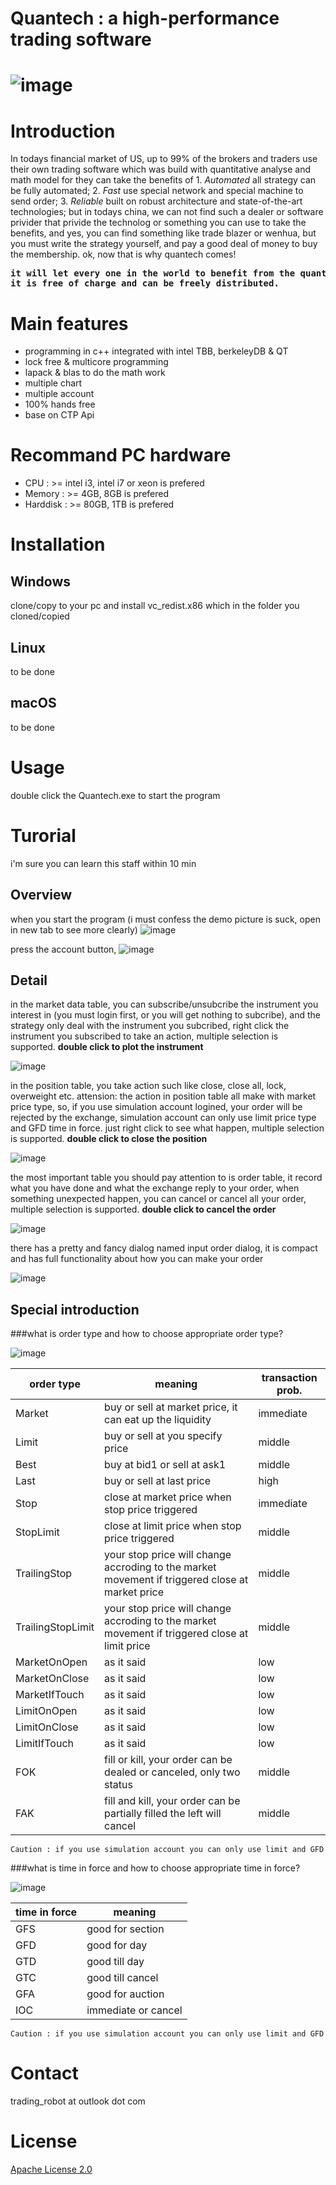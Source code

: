 # Quantech : a high-performance trading software
# ![image](tutorial/image/startup_screen.png)

# Introduction

In todays financial market of US, up to 99% of the brokers and traders use their own trading software which was build with
quantitative analyse and math model for they can take the benefits of 1. _Automated_ all strategy can be fully automated;
2. _Fast_ use special network and special machine to send order; 3. _Reliable_ built on robust architecture and state-of-the-art technologies;
but in todays china, we can not find such a dealer or software privider that privide the technolog or something you can use to
take the benefits, and yes, you can find something like trade blazer or wenhua, but you must write the strategy yourself, and
pay a good deal of money to buy the membership. ok, now that is why quantech comes! 

<pre>
<b>it will let every one in the world to benefit from the quantitative trading! 
it is free of charge and can be freely distributed.</b>
</pre>

# Main features

* programming in c++ integrated with intel TBB, berkeleyDB & QT
* lock free & multicore programming
* lapack & blas to do the math work
* multiple chart
* multiple account
* 100% hands free
* base on CTP Api

# Recommand PC hardware

* CPU : >= intel i3, intel i7 or xeon is prefered
* Memory : >= 4GB, 8GB is prefered
* Harddisk : >= 80GB, 1TB is prefered

# Installation


## Windows
clone/copy to your pc and install vc_redist.x86 which in the folder you cloned/copied


## Linux
to be done


## macOS
to be done


# Usage

double click the Quantech.exe to start the program


# Turorial
i'm sure you can learn this staff within 10 min

## Overview
when you start the program (i must confess the demo picture is suck, open in new tab to see more clearly)
![image](tutorial/image/main_screen.png)

press the account button, 
![image](tutorial/image/account.png)

## Detail
in the market data table, you can subscribe/unsubcribe the instrument you interest in (you must login first, or you
 will get nothing to subcribe), and the strategy only deal with the instrument you subcribed,
right click the instrument you subscribed to take an action, multiple selection is supported.
**double click to plot the instrument**

![image](tutorial/image/market_table.png)

in the position table, you take action such like close, close all, lock, overweight etc. attension: the action in position table
all make with market price type, so, if you use simulation account logined, your order will be rejected by the exchange, simulation
account can only use limit price type and GFD time in force. just right click to see what happen, multiple selection is supported.
**double click to close the position**

![image](tutorial/image/position_table.png)

the most important table you should pay attention to is order table, it record what you have done and what the exchange
reply to your order, when something unexpected happen, you can cancel or cancel all your order, multiple selection is supported.
**double click to cancel the order**

![image](tutorial/image/order_table.png)

there has a pretty and fancy dialog named input order dialog, it is compact and has full functionality about how you
can make your order

![image](tutorial/image/new_order.png)

## Special introduction

###what is order type and how to choose appropriate order type?

![image](tutorial/image/order_type.png)

 order type        | meaning       | transaction prob.  
--- | --- | ---
 Market            | buy or sell at market price, it can eat up the liquidity | immediate 
 Limit             | buy or sell at you specify price   |   middle  
 Best              | buy at bid1 or sell at ask1      | middle 
 Last 		    | buy or sell at last price     | high 
 Stop 		    | close at market price when stop price triggered     | immediate 
 StopLimit 	    | close at limit price when stop price triggered     | middle 
 TrailingStop      | your stop price will change accroding to the market movement if triggered close at market price | middle 
 TrailingStopLimit | your stop price will change accroding to the market movement if triggered close at limit price  | middle 
 MarketOnOpen 	    | as it said | low 
 MarketOnClose     | as it said | low 
 MarketIfTouch     | as it said | low 
 LimitOnOpen       | as it said | low 
 LimitOnClose      | as it said | low 
 LimitIfTouch      | as it said | low 
 FOK               | fill or kill, your order can be dealed or canceled, only two status |middle 
 FAK               | fill and kill, your order can be partially filled the left will cancel      |middle 

```
Caution : if you use simulation account you can only use limit and GFD
```

###what is time in force and how to choose appropriate time in force?

![image](tutorial/image/time_in_force.png)

time in force  | meaning  
--- | --- 
GFS | good for section
GFD | good for day
GTD | good till day
GTC | good till cancel
GFA | good for auction
IOC | immediate or cancel

```
Caution : if you use simulation account you can only use limit and GFD
```

# Contact
trading_robot at outlook dot com

# License

[Apache License 2.0](license.txt)